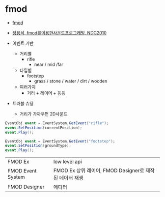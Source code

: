 # fmod

- [fmod](https://www.fmod.com/)
- [장용석, fmod를이용한사운드프로그래밍, NDC2010](https://www.slideshare.net/devcatpublications/ndc2010-fmod-4335542)

- 이벤트 기반
  - 거리별
    - rifle
      - near / mid /far
  - 타입별
    - footstep
      - grass / stone / water / dirt / wooden
  - 여러가지
    - 거리 + 레이어 + 등등
- 트러블 슈팅
  - 거리가 가까우면 2D사운드


``` cs
EventObj event = EventSystem.GetEvent("rifle");
event.SetPosition(currentPosition);
event.Play();

EventObj event = EventSystem.GetEvent("footstep");
event.SetPosition(groundType);
event.Play();
```

|                   |                                                         |
| ----------------- | ------------------------------------------------------- |
| FMOD Ex           | low level api                                           |
| FMOD Event System | FMOD Ex 상위 레이어, FMOD Designer로 제작된 데이터 재생 |
| FMOD Designer     | 에디터                                                  |
